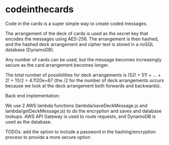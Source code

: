 # codeinthecards


Code in the cards is a super simple way to create coded messages. 

The arrangement of the deck of cards is used as the secret key that encodes the messages using AES-256. The arrangement is then hashed, and the hashed deck arrangement and cipher text is stored in a noSQL database (DynamoDB).

Any number of cards can be used, but the message becomes increasingly secure as the card arrangement becomes longer.

The total number of possibilities for deck arrangements is (52! + 51! + ... + 2! + 1!)/2 = 4.1120e+67 (the /2 for the number of deck arrangements occurs because we look at the deck arrangement both forwards and backwards).


Back end implementation: 

We use 2 AWS lambda functions (lambda/saveDeckMessage.js and lambda/getDeckMessage.js) to do the encryption and saves and database lookups. AWS API Gateway is used to route requests, and DynamoDB is used as the database. 


TODOs: add the option to include a password in the hashing/encryption process to provide a more secure option
